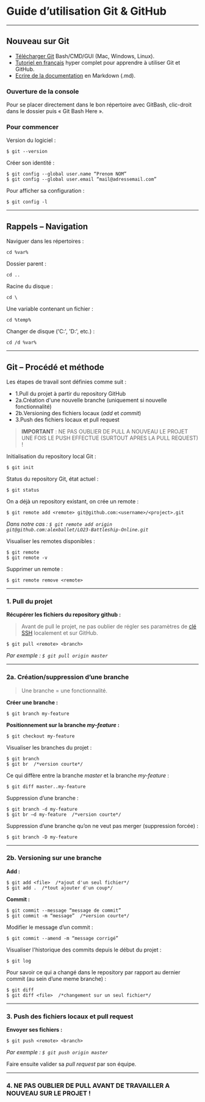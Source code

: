 # Guide d’utilisation Git & GitHub

----
## Nouveau sur Git 
* [Télécharger Git](https://git-scm.com/downloads) Bash/CMD/GUI (Mac, Windows, Linux).
* [Tutoriel en français](https://youtu.be/V6Zo68uQPqE) hyper complet pour apprendre à utiliser Git et GitHub.
* [Ecrire de la documentation](https://dillinger.io/) en Markdown (.md).

### Ouverture de la console
Pour se placer directement dans le bon répertoire avec GitBash, clic-droit dans le dossier puis « Git Bash Here ».

### Pour commencer
Version du logiciel :

    $ git --version

Créer son identité : 

    $ git config --global user.name “Prenom NOM”
    $ git config --global user.email “mail@adressemail.com”

Pour afficher sa configuration :

    $ git config -l 

----
## Rappels – Navigation
Naviguer dans les répertoires :

    cd %var%

Dossier parent :

    cd ..

Racine du disque : 

    cd \

Une variable contenant un fichier : 

    cd %temp%

Changer de disque ('C:', 'D:', etc.) : 

    cd /d %var%

----
## Git – Procédé et méthode
Les étapes de travail sont définies comme suit : 
* 1.Pull du projet à partir du repository GitHub
* 2a.Création d'une nouvelle branche (uniquement si nouvelle fonctionnalité)
* 2b.Versioning des fichiers locaux (*add* et *commit*)
* 3.Push des fichiers locaux et pull request

>**IMPORTANT** : NE PAS OUBLIER DE PULL A NOUVEAU LE PROJET UNE FOIS LE PUSH EFFECTUE (SURTOUT APRES LA PULL REQUEST) !

Initialisation du repository local Git :

    $ git init

Status du repository Git, état actuel : 

    $ git status

On a déjà un repository existant, on crée un remote :

    $ git remote add <remote> git@github.com:<username>/<project>.git

*Dans notre cas : `$ git remote add origin git@github.com:alexballet/LO23-Battleship-Online.git`*

Visualiser les remotes disponibles :

    $ git remote
    $ git remote -v

Supprimer un remote :

    $ git remote remove <remote>

---
### 1. Pull du projet

**Récupérer les fichiers du repository github :**
>Avant de pull le projet, ne pas oublier de régler ses paramètres de [clé SSH](https://help.github.com/articles/connecting-to-github-with-ssh/) localement et sur GitHub.

    $ git pull <remote> <branch>
    
*Par exemple : `$ git pull origin master`*

---
### 2a. Création/suppression d’une branche
>Une branche = une fonctionnalité.

**Créer une branche :**

    $ git branch my-feature

**Positionnement sur la branche *my-feature* :**

    $ git checkout my-feature

Visualiser les branches du projet :

    $ git branch
    $ git br  /*version courte*/

Ce qui diffère entre la branche *master* et la branche *my-feature* :

    $ git diff master..my-feature

Suppression d’une branche :

    $ git branch -d my-feature
    $ git br –d my-feature  /*version courte*/

Suppression d’une branche qu’on ne veut pas merger (suppression forcée) :

    $ git branch -D my-feature

---
### 2b. Versioning sur une branche
**Add :**

    $ git add <file>  /*ajout d'un seul fichier*/
    $ git add .  /*tout ajouter d'un coup*/

**Commit :**

    $ git commit --message “message de commit”
    $ git commit -m “message”  /*version courte*/

Modifier le message d’un commit :

    $ git commit --amend -m “message corrigé”

Visualiser l'historique des commits depuis le début du projet :

    $ git log

Pour savoir ce qui a changé dans le repository par rapport au dernier commit (au sein d’une meme branche) :

    $ git diff
    $ git diff <file>  /*changement sur un seul fichier*/

---
### 3. Push des fichiers locaux et pull request
**Envoyer ses fichiers :**

    $ git push <remote> <branch>
   
*Par exemple : `$ git push origin master`*

Faire ensuite valider sa *pull request* par son équipe.

---
### 4. NE PAS OUBLIER DE PULL AVANT DE TRAVAILLER A NOUVEAU SUR LE PROJET !
